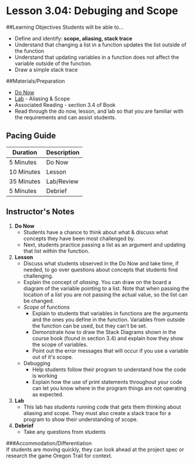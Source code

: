 # Lesson 3.04: Debuging and Scope

##Learning Objectives
Students will be able to... 
* Define and identify: **scope, aliasing, stack trace**
* Understand that changing a list in a function updates the list outside of the function
* Understand that updating variables in a function does not affect the variable outside of the function. 
* Draw a simple stack trace

##Materials/Preparation
* [Do Now]
* [Lab] - Aliasing & Scope
* Associated Reading - section 3.4 of Book
* Read through the do now, lesson, and lab so that you are familiar with the requirements and can assist students.

## Pacing Guide
| **Duration**   | **Description** |
| ---------- | ----------- |
| 5 Minutes  | Do Now      |
| 10 Minutes | Lesson      |
| 35 Minutes | Lab/Review         |
| 5 Minutes | Debrief  |

## Instructor's Notes
1. **Do Now**
    * Students have a chance to think about what & discuss what concepts they have been most challenged by.
    * Next, students practice passing a list as an argument and updating that list within the function. 
2. **Lesson**
    * Discuss what students observed in the Do Now and take time, if needed, to go over questions about concepts that students find challenging. 
    * Explain the concept of *aliasing*. You can draw on the board a diagram of the variable pointing to a list. Note that when passing the location of a list you are not passing the actual value, so the list can be changed. 
    * *Scope* of functions
        * Explain to students that variables in functions are the arguments and the ones you define in the function. Variables from outside the function can be used, but they can't be set.  
   	    * Demonstrate how to draw the Stack Diagrams shown in the course book (found in section 3.4) and explain how they show the scope of variables.
   	    * Point out the error messages that will occur if you use a variable out of it's scope.
    * Debugging
        * Help students follow their program to understand how the code is working
        * Explain how the use of print statements throughout your code can let you know where in the program things are not operating as expected.
3. **Lab**
    * This lab has students running code that gets them thinking about aliasing and scope. They must also create a stack trace for a program to show their understanding of scope.
4. **Debrief**
    * Take any questions from students 

###Accommodation/Differentiation    
If students are moving quickly, they can look ahead at the project spec or research the game Oregon Trail for context.

[Do Now]:do_now.md
[Lab]:lab.md